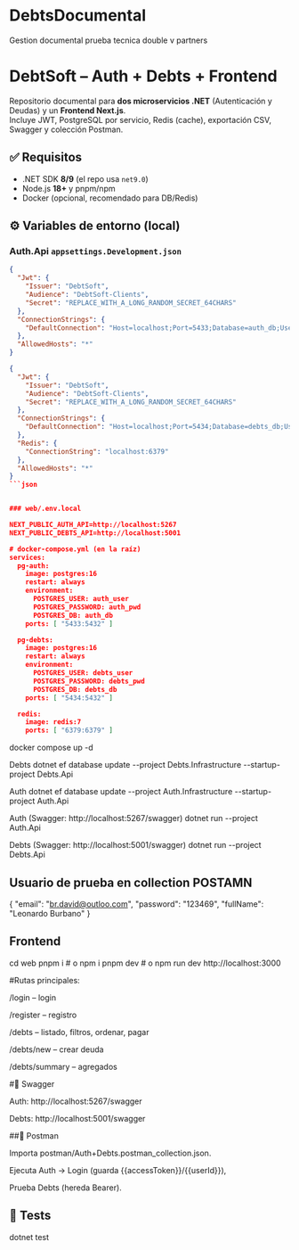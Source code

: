 # DebtsDocumental
Gestion documental prueba tecnica  double v partners
# DebtSoft – Auth + Debts + Frontend

Repositorio documental para **dos microservicios .NET** (Autenticación y Deudas) y un **Frontend Next.js**.  
Incluye JWT, PostgreSQL por servicio, Redis (cache), exportación CSV, Swagger y colección Postman.

## ✅ Requisitos

- .NET SDK **8/9** (el repo usa `net9.0`)
- Node.js **18+** y pnpm/npm
- Docker (opcional, recomendado para DB/Redis)

## ⚙️ Variables de entorno (local)

### Auth.Api `appsettings.Development.json`
```json
{
  "Jwt": {
    "Issuer": "DebtSoft",
    "Audience": "DebtSoft-Clients",
    "Secret": "REPLACE_WITH_A_LONG_RANDOM_SECRET_64CHARS"
  },
  "ConnectionStrings": {
    "DefaultConnection": "Host=localhost;Port=5433;Database=auth_db;Username=auth_user;Password=auth_pwd"
  },
  "AllowedHosts": "*"
}

{
  "Jwt": {
    "Issuer": "DebtSoft",
    "Audience": "DebtSoft-Clients",
    "Secret": "REPLACE_WITH_A_LONG_RANDOM_SECRET_64CHARS"
  },
  "ConnectionStrings": {
    "DefaultConnection": "Host=localhost;Port=5434;Database=debts_db;Username=debts_user;Password=debts_pwd"
  },
  "Redis": {
    "ConnectionString": "localhost:6379"
  },
  "AllowedHosts": "*"
}
```json


### web/.env.local

NEXT_PUBLIC_AUTH_API=http://localhost:5267
NEXT_PUBLIC_DEBTS_API=http://localhost:5001

# docker-compose.yml (en la raíz)
services:
  pg-auth:
    image: postgres:16
    restart: always
    environment:
      POSTGRES_USER: auth_user
      POSTGRES_PASSWORD: auth_pwd
      POSTGRES_DB: auth_db
    ports: [ "5433:5432" ]

  pg-debts:
    image: postgres:16
    restart: always
    environment:
      POSTGRES_USER: debts_user
      POSTGRES_PASSWORD: debts_pwd
      POSTGRES_DB: debts_db
    ports: [ "5434:5432" ]

  redis:
    image: redis:7
    ports: [ "6379:6379" ]
```
docker compose up -d

 Debts
dotnet ef database update --project Debts.Infrastructure --startup-project Debts.Api

 Auth
dotnet ef database update --project Auth.Infrastructure --startup-project Auth.Api

 Auth (Swagger: http://localhost:5267/swagger)
dotnet run --project Auth.Api

 Debts (Swagger: http://localhost:5001/swagger)
dotnet run --project Debts.Api

## Usuario de prueba en collection POSTAMN

{
  "email": "br.david@outloo.com",
  "password": "123469",
  "fullName": "Leonardo Burbano"
}


##  Frontend

cd web
pnpm i        # o npm i
pnpm dev      # o npm run dev
 http://localhost:3000

#Rutas principales:

/login – login

/register – registro

/debts – listado, filtros, ordenar, pagar

/debts/new – crear deuda

/debts/summary – agregados

#📜 Swagger

Auth: http://localhost:5267/swagger

Debts: http://localhost:5001/swagger

##📨 Postman

Importa postman/Auth+Debts.postman_collection.json.

Ejecuta Auth → Login (guarda {{accessToken}}/{{userId}}),

Prueba Debts (hereda Bearer).

## 🧪 Tests
dotnet test